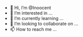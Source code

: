 - 👋 Hi, I’m @Inoocent
- 👀 I’m interested in ...
- 🌱 I’m currently learning ...
- 💞️ I’m looking to collaborate on ...
- 📫 How to reach me ...

<!---
Inoocent/Inoocent is a ✨ special ✨ repository because its `README.md` (this file) appears on your GitHub profile.
You can click the Preview link to take a look at your changes.
--->
